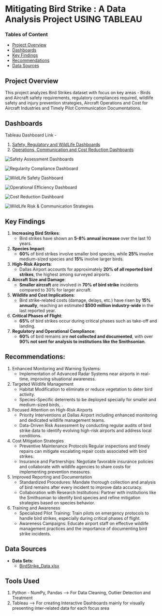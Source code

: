 # Mitigating Bird Strike : A Data Analysis Project USING TABLEAU

### Tables of Content
- [Project Overview](#project-overview)
- [Dashboards](#dashboards)
- [Key Findings](#key-findings)
- [Recommendations](#recommendations)
- [Data Sources](#data-sources)


## Project Overview
This project analyzes Bird Strikes dataset with focus on key areas - Birds and Aircraft safety requirements, regulatory compliances required, 
wildlife safety and injury prevention strategies, Aircraft Operations and Cost for Aircraft Industries and Timely Pilot Communication Documentations.


## Dashboards

Tableau Dashboard Link - 
1. [Safety, Regulatory and WildLife Dashboards](https://public.tableau.com/views/MIHIRMAY2024_C7_S4_MitigatingBirdStrikesinAviation-Part1/MAINSCREEN?:language=en-US&publish=yes&:sid=&:redirect=auth&:display_count=n&:origin=viz_share_link)
2. [Operations, Communication and Cost Reduction Dashboards](https://public.tableau.com/views/MIHIRMAY2024_C7_S5_MitigatingBirdStrikesinAviation-Part2/MAINSCREEN?:language=en-US&publish=yes&:sid=&:redirect=auth&:display_count=n&:origin=viz_share_link)

![Safety Assessment Dashboards](https://github.com/user-attachments/assets/04d972a1-4789-4f66-9994-ba00d981731e)

![Regularity Compliance Dashboard](https://github.com/user-attachments/assets/428d79d9-e572-4c74-846e-06e87bf36c89)

![WildLife Safety Dashboard](https://github.com/user-attachments/assets/e170af0d-2ebb-4677-8a38-1099dfc40a8e)

![Operational Efficiency Dashboard](https://github.com/user-attachments/assets/e9d5a922-15b3-4590-9796-48380e317ba9)

![Cost Reduction Dashboard](https://github.com/user-attachments/assets/15a1b58a-be9e-4c7f-b814-dc45c26af5a5)

![WildLife Risk & Communication Strategies](https://github.com/user-attachments/assets/a41664cc-9f70-4277-92a1-c842ee7a9e61)


## Key Findings

1. **Increasing Bird Strikes**:
      - Bird strikes have shown an **5-8% annual increase** over the last 10 years.
2. **Species Impact**:
      - **60%** of bird strikes involve smaller bird species, while **25%** involve medium-sized species and **15%** involve larger birds.
3. **High-Risk Airports**:
      - Dallas Airport accounts for approximately **20% of all reported bird strikes**, the highest among surveyed airports.
4. **Aircraft Size and Damage**:
      - **Smaller aircraft** are involved in **70% of bird strike** incidents compared to 30% for larger aircraft.
5. **Wildlife and Cost Implications**:
      - Bird strike-related costs (damage, delays, etc.) have risen by **15% annually**, reaching an estimated **$500 million industry-wide** in the last reported year.
6. **Critical Phases of Flight**:
      - **65%** of bird strikes occur during critical phases such as take-off and landing.
7. **Regulatory and Operational Compliance**:
      - **60%** of bird remains are **not collected and documented**, with over **90% not sent for analysis to institutions like the Smithsonian**.

## Recommendations:
1. Enhanced Monitoring and Warning Systems:
    - Implementation of Advanced Radar Systems near airports in real-time, improving situational awareness.
2. Targeted Wildlife Management
    - Habitat Modification to eliminate or reduce vegetation to deter bird activity.
    - Species-Specific deterrents to be deployed specially for smaller and medium-sized birds, .
3. Focused Attention on High-Risk Airports
    - Priority Interventions at Dallas Airport including enhanced monitoring and dedicated wildlife management teams.
    - Data-Driven Risk Assessment by conducting regular audits of bird strike data to identify evolving high-risk airports and address local conditions.
4. Cost Mitigation Strategies
    - Preventive Maintenance Protocols Regular inspections and timely repairs can mitigate escalating repair costs associated with bird strikes.
    - Insurance and Partnerships: Negotiate favorable insurance policies and collaborate with wildlife agencies to share costs for implementing prevention measures.
5. Improved Reporting and Documentation
    - Standardized Procedures: Mandate thorough collection and analysis of bird remains after every incident to improve data accuracy.
    - Collaboration with Research Institutions: Partner with institutions like the Smithsonian to identify bird species and refine mitigation strategies based on species behavior.
6. Training and Awareness
    - Specialized Pilot Training: Train pilots on emergency protocols to handle bird strikes, especially during critical phases of flight.
    - Awareness Campaigns: Educate airport staff on effective wildlife management practices and the importance of documenting bird strike incidents.


## Data Sources
- **Data Sets**:
	- [BirdStrike_Data.xlsx](https://github.com/user-attachments/files/17978529/DS1_C7_S4_Project_BirdStrike_Data.xlsx)
 	

## Tools Used
1. Python - NumPy, Pandas 		  --> For Data Cleaning, Outlier Detection and Treatment
2. Tableau 				              --> For creating Interactive Dashboards mainly for visually presenting inter-related data for each focus area





